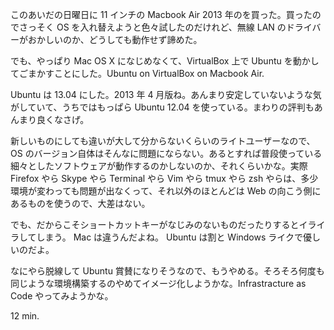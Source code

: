 このあいだの日曜日に 11 インチの Macbook Air 2013 年のを買った。買ったのでさっそく OS を入れ替えようと色々試したのだけれど、無線 LAN のドライバーがおかしいのか、どうしても動作せず諦めた。

でも、やっぱり Mac OS X になじめなくて、VirtualBox 上で Ubuntu を動かしてごまかすことにした。Ubuntu on VirtualBox on Macbook Air.

Ubuntu は 13.04 にした。2013 年 4 月版ね。あんまり安定していないような気がしていて、うちではもっぱら Ubuntu 12.04 を使っている。まわりの評判もあんまり良くなさげ。

新しいものにしても違いが大して分からないくらいのライトユーザーなので、OS のバージョン自体はそんなに問題にならない。あるとすれば普段使っている細々としたソフトウェアが動作するのかしないのか、それくらいかな。実際 Firefox やら Skype やら Terminal やら Vim やら tmux やら zsh やらは、多少環境が変わっても問題が出なくって、それ以外のほとんどは Web の向こう側にあるものを使うので、大差はない。

でも、だからこそショートカットキーがなじみのないものだったりするとイライラしてしまう。 Mac は違うんだよね。 Ubuntu は割と Windows ライクで優しいのだよ。

なにやら脱線して Ubuntu 賞賛になりそうなので、もうやめる。そろそろ何度も同じような環境構築するのやめてイメージ化しようかな。Infrastracture as Code やってみようかな。

12 min.
